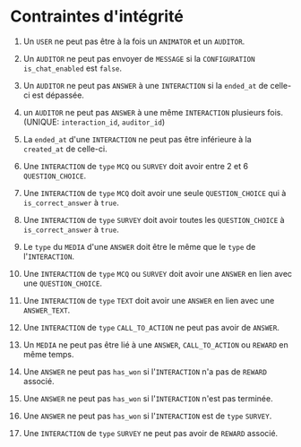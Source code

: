 # Contraintes d'intégrité

1. Un `USER` ne peut pas être à la fois un `ANIMATOR` et un `AUDITOR`.

2. Un `AUDITOR` ne peut pas envoyer de `MESSAGE` si la `CONFIGURATION` `is_chat_enabled` est `false`.
3. Un `AUDITOR` ne peut pas `ANSWER` à une `INTERACTION` si la `ended_at` de celle-ci est dépassée.
4. un `AUDITOR` ne peut pas `ANSWER` à une même `INTERACTION` plusieurs fois. (UNIQUE: `interaction_id`, `auditor_id`)

5. La `ended_at` d'une `INTERACTION` ne peut pas être inférieure à la `created_at` de celle-ci.
6. Une `INTERACTION` de `type` `MCQ` ou `SURVEY` doit avoir entre 2 et 6 `QUESTION_CHOICE`.
7. Une `INTERACTION` de `type` `MCQ` doit avoir une seule `QUESTION_CHOICE` qui à `is_correct_answer` à `true`.
8. Une `INTERACTION` de `type` `SURVEY` doit avoir toutes les `QUESTION_CHOICE` à `is_correct_answer` à `true`.
9. Le `type` du `MEDIA` d'une `ANSWER` doit être le même que le `type` de l'`INTERACTION`.
10. Une `INTERACTION` de `type` `MCQ` ou `SURVEY` doit avoir une `ANSWER` en lien avec une `QUESTION_CHOICE`.
11. Une `INTERACTION` de `type` `TEXT` doit avoir une `ANSWER` en lien avec une `ANSWER_TEXT`.
12. Une `INTERACTION` de `type` `CALL_TO_ACTION` ne peut pas avoir de `ANSWER`.

13. Un `MEDIA` ne peut pas être lié à une `ANSWER`, `CALL_TO_ACTION` ou `REWARD` en même temps.

14. Une `ANSWER` ne peut pas `has_won` si l'`INTERACTION` n'a pas de `REWARD` associé.
15. Une `ANSWER` ne peut pas `has_won` si l'`INTERACTION` n'est pas terminée.
16. Une `ANSWER` ne peut pas `has_won` si l'`INTERACTION` est de `type` `SURVEY`.

17. Une `INTERACTION` de `type` `SURVEY` ne peut pas avoir de `REWARD` associé.
